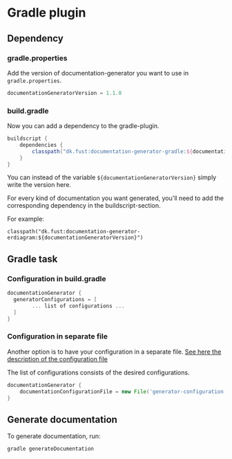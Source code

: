 # Gradle plugin

## Dependency

### gradle.properties
Add the version of documentation-generator you want to use in `gradle.properties`.
```groovy
documentationGeneratorVersion = 1.1.0
```

### build.gradle
Now you can add a dependency to the gradle-plugin.
```groovy
buildscript {
    dependencies {
        classpath("dk.fust:documentation-generator-gradle:${documentationGeneratorVersion}")
    }
}
```
You can instead of the variable `${documentationGeneratorVersion}` simply write the version here.

For every kind of documentation you want generated, you'll need to add the corresponding dependency in the buildscript-section.

For example:
```
classpath("dk.fust:documentation-generator-erdiagram:${documentationGeneratorVersion}")
```

## Gradle task

### Configuration in build.gradle

```groovy
documentationGenerator {
  generatorConfigurations = [
        ... list of configurations ...
  ]
}
```

### Configuration in separate file

Another option is to have your configuration in a separate file.
[See here the description of the configuration file](../README.md#generator-configuration-file)

The list of configurations consists of the desired configurations.

```groovy
documentationGenerator {
    documentationConfigurationFile = new File('generator-configuration.yml')
}
```

## Generate documentation 

To generate documentation, run:
```shell
gradle generateDocumentation
```
